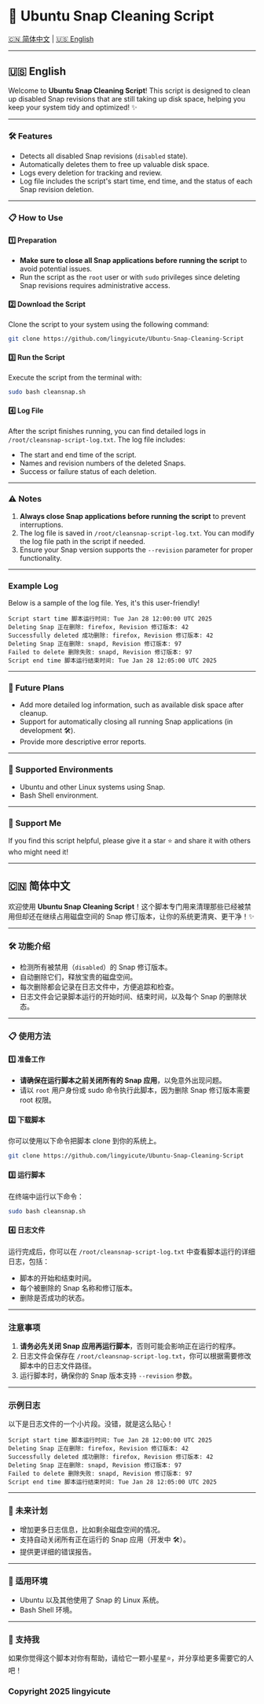# 🧹 Ubuntu Snap Cleaning Script

[🇨🇳 简体中文](https://github.com/lingyicute/Ubuntu-Snap-Cleaning-Script?tab=readme-ov-file#-%E7%AE%80%E4%BD%93%E4%B8%AD%E6%96%87) | [🇺🇸 English](https://github.com/lingyicute/Ubuntu-Snap-Cleaning-Script?tab=readme-ov-file#-english)

---

## 🇺🇸 English

Welcome to **Ubuntu Snap Cleaning Script**! This script is designed to clean up disabled Snap revisions that are still taking up disk space, helping you keep your system tidy and optimized! ✨

---

### 🛠 Features
- Detects all disabled Snap revisions (`disabled` state).
- Automatically deletes them to free up valuable disk space.
- Logs every deletion for tracking and review.
- Log file includes the script's start time, end time, and the status of each Snap revision deletion.

---

### 📋 How to Use

#### 1️⃣ Preparation
- **Make sure to close all Snap applications before running the script** to avoid potential issues.
- Run the script as the `root` user or with `sudo` privileges since deleting Snap revisions requires administrative access.

#### 2️⃣ Download the Script
Clone the script to your system using the following command:
```bash
git clone https://github.com/lingyicute/Ubuntu-Snap-Cleaning-Script
```

#### 3️⃣ Run the Script
Execute the script from the terminal with:
```bash
sudo bash cleansnap.sh
```

#### 4️⃣ Log File
After the script finishes running, you can find detailed logs in `/root/cleansnap-script-log.txt`. The log file includes:
- The start and end time of the script.
- Names and revision numbers of the deleted Snaps.
- Success or failure status of each deletion.

---

### ⚠️ Notes
1. **Always close Snap applications before running the script** to prevent interruptions.
2. The log file is saved in `/root/cleansnap-script-log.txt`. You can modify the log file path in the script if needed.
3. Ensure your Snap version supports the `--revision` parameter for proper functionality.

---

### Example Log
Below is a sample of the log file. Yes, it's this user-friendly!
```
Script start time 脚本运行时间: Tue Jan 28 12:00:00 UTC 2025
Deleting Snap 正在删除: firefox, Revision 修订版本: 42
Successfully deleted 成功删除: firefox, Revision 修订版本: 42
Deleting Snap 正在删除: snapd, Revision 修订版本: 97
Failed to delete 删除失败: snapd, Revision 修订版本: 97
Script end time 脚本运行结束时间: Tue Jan 28 12:05:00 UTC 2025
```

---

### 🌟 Future Plans
- Add more detailed log information, such as available disk space after cleanup.
- Support for automatically closing all running Snap applications (in development 🛠).
- Provide more descriptive error reports.

---

### 🐧 Supported Environments
- Ubuntu and other Linux systems using Snap.
- Bash Shell environment.

---

### 💖 Support Me
If you find this script helpful, please give it a star ⭐ and share it with others who might need it!

---

## 🇨🇳 简体中文

欢迎使用 **Ubuntu Snap Cleaning Script**！这个脚本专门用来清理那些已经被禁用但却还在继续占用磁盘空间的 Snap 修订版本，让你的系统更清爽、更干净！✨

---

### 🛠 功能介绍
- 检测所有被禁用（`disabled`）的 Snap 修订版本。
- 自动删除它们，释放宝贵的磁盘空间。
- 每次删除都会记录在日志文件中，方便追踪和检查。
- 日志文件会记录脚本运行的开始时间、结束时间，以及每个 Snap 的删除状态。
---

### 📋 使用方法

#### 1️⃣ 准备工作
- **请确保在运行脚本之前关闭所有的 Snap 应用**，以免意外出现问题。
- 请以 `root` 用户身份或 sudo 命令执行此脚本，因为删除 Snap 修订版本需要 root 权限。

#### 2️⃣ 下载脚本
你可以使用以下命令把脚本 clone 到你的系统上。
```bash
git clone https://github.com/lingyicute/Ubuntu-Snap-Cleaning-Script
```

#### 3️⃣ 运行脚本
在终端中运行以下命令：
```bash
sudo bash cleansnap.sh
```

#### 4️⃣ 日志文件
运行完成后，你可以在 `/root/cleansnap-script-log.txt` 中查看脚本运行的详细日志，包括：
- 脚本的开始和结束时间。
- 每个被删除的 Snap 名称和修订版本。
- 删除是否成功的状态。

---

### 注意事项
1. **请务必先关闭 Snap 应用再运行脚本**，否则可能会影响正在运行的程序。
2. 日志文件会保存在 `/root/cleansnap-script-log.txt`，你可以根据需要修改脚本中的日志文件路径。
3. 运行脚本时，确保你的 Snap 版本支持 `--revision` 参数。

---

### 示例日志
以下是日志文件的一个小片段。没错，就是这么贴心！
```
Script start time 脚本运行时间: Tue Jan 28 12:00:00 UTC 2025
Deleting Snap 正在删除: firefox, Revision 修订版本: 42
Successfully deleted 成功删除: firefox, Revision 修订版本: 42
Deleting Snap 正在删除: snapd, Revision 修订版本: 97
Failed to delete 删除失败: snapd, Revision 修订版本: 97
Script end time 脚本运行结束时间: Tue Jan 28 12:05:00 UTC 2025
```

---

### 🌟 未来计划
- 增加更多日志信息，比如剩余磁盘空间的情况。
- 支持自动关闭所有正在运行的 Snap 应用（开发中 🛠）。
- 提供更详细的错误报告。

---

### 🐧 适用环境
- Ubuntu 以及其他使用了 Snap 的 Linux 系统。
- Bash Shell 环境。

---

### 💖 支持我
如果你觉得这个脚本对你有帮助，请给它一颗小星星⭐，并分享给更多需要它的人吧！

### Copyright 2025 lingyicute
